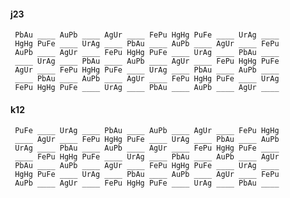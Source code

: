 #### j23 

     PbAu ____ AuPb ____ AgUr ____ FePu HgHg PuFe ____ UrAg ____ 
     HgHg PuFe ____ UrAg ____ PbAu ____ AuPb ____ AgUr ____ FePu 
     AuPb ____ AgUr ____ FePu HgHg PuFe ____ UrAg ____ PbAu ____ 
     ____ UrAg ____ PbAu ____ AuPb ____ AgUr ____ FePu HgHg PuFe 
     AgUr ____ FePu HgHg PuFe ____ UrAg ____ PbAu ____ AuPb ____ 
     ____ PbAu ____ AuPb ____ AgUr ____ FePu HgHg PuFe ____ UrAg 
     FePu HgHg PuFe ____ UrAg ____ PbAu ____ AuPb ____ AgUr ____ 


#### k12 

     PuFe ____ UrAg ____ PbAu ____ AuPb ____ AgUr ____ FePu HgHg 
     ____ AgUr ____ FePu HgHg PuFe ____ UrAg ____ PbAu ____ AuPb 
     UrAg ____ PbAu ____ AuPb ____ AgUr ____ FePu HgHg PuFe ____ 
     ____ FePu HgHg PuFe ____ UrAg ____ PbAu ____ AuPb ____ AgUr 
     PbAu ____ AuPb ____ AgUr ____ FePu HgHg PuFe ____ UrAg ____ 
     HgHg PuFe ____ UrAg ____ PbAu ____ AuPb ____ AgUr ____ FePu 
     AuPb ____ AgUr ____ FePu HgHg PuFe ____ UrAg ____ PbAu ____ 

